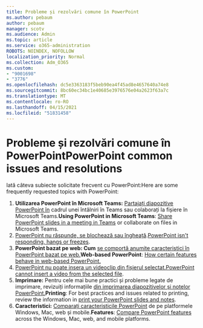 ```yaml
---
title: Probleme și rezolvări comune în PowerPoint
ms.author: pebaum
author: pebaum
manager: scotv
ms.audience: Admin
ms.topic: article
ms.service: o365-administration
ROBOTS: NOINDEX, NOFOLLOW
localization_priority: Normal
ms.collection: Adm_O365
ms.custom:
- "9001698"
- "3776"
ms.openlocfilehash: dc5e3363183f5beb90ea4f45ad8e4657640a74e8
ms.sourcegitcommit: 8bc60ec34bc1e40685e3976576e04a2623f63a7c
ms.translationtype: MT
ms.contentlocale: ro-RO
ms.lasthandoff: 04/15/2021
ms.locfileid: "51831458"
---
```

# <a name="powerpoint-common-issues-and-resolutions"></a><span data-ttu-id="ab8aa-102">Probleme și rezolvări comune în PowerPoint</span><span class="sxs-lookup"><span data-stu-id="ab8aa-102">PowerPoint common issues and resolutions</span></span>

<span data-ttu-id="ab8aa-103">Iată câteva subiecte solicitate frecvent cu PowerPoint:</span><span class="sxs-lookup"><span data-stu-id="ab8aa-103">Here are some frequently requested topics with PowerPoint:</span></span>

1. <span data-ttu-id="ab8aa-104">**Utilizarea PowerPoint în Microsoft Teams:** [Partajați diapozitive PowerPoint în](https://support.microsoft.com/office/share-content-in-a-meeting-in-teams-fcc2bf59-aecd-4481-8f99-ce55dd836ce8#ID0EABAAA=Desktop) cadrul unei întâlniri în Teams sau colaborați la fișiere în Microsoft Teams.</span><span class="sxs-lookup"><span data-stu-id="ab8aa-104">**Using PowerPoint in Microsoft Teams**: [Share PowerPoint slides in a meeting in Teams](https://support.microsoft.com/office/share-content-in-a-meeting-in-teams-fcc2bf59-aecd-4481-8f99-ce55dd836ce8#ID0EABAAA=Desktop) or collaborate on files in Microsoft Teams.</span></span>
1. <span data-ttu-id="ab8aa-105">[PowerPoint nu răspunde, se blochează sau îngheață](https://support.office.com/article/PowerPoint-isn-t-responding-hangs-or-freezes-652ede6e-e3d2-449a-a07f-8c800dfb948d).</span><span class="sxs-lookup"><span data-stu-id="ab8aa-105">[PowerPoint isn't responding, hangs or freezes](https://support.office.com/article/PowerPoint-isn-t-responding-hangs-or-freezes-652ede6e-e3d2-449a-a07f-8c800dfb948d).</span></span>
1. <span data-ttu-id="ab8aa-106">**PowerPoint bazat pe web: Cum** [se comportă anumite caracteristici în PowerPoint bazat pe web.](https://support.microsoft.com/office/how-certain-features-behave-in-web-based-powerpoint-a931f0c8-1305-4428-8f7c-9cfa00ef28c5)</span><span class="sxs-lookup"><span data-stu-id="ab8aa-106">**Web-based PowerPoint**: [How certain features behave in web-based PowerPoint.](https://support.microsoft.com/office/how-certain-features-behave-in-web-based-powerpoint-a931f0c8-1305-4428-8f7c-9cfa00ef28c5)</span></span>
1. <span data-ttu-id="ab8aa-107">[PowerPoint nu poate insera un videoclip din fișierul selectat.](https://support.office.com/article/PowerPoint-cannot-insert-a-video-from-the-selected-file-acd46430-9e0c-4dca-9484-19cf0afdde7c)</span><span class="sxs-lookup"><span data-stu-id="ab8aa-107">[PowerPoint cannot insert a video from the selected file](https://support.office.com/article/PowerPoint-cannot-insert-a-video-from-the-selected-file-acd46430-9e0c-4dca-9484-19cf0afdde7c).</span></span>
1. <span data-ttu-id="ab8aa-108">**Imprimare:** Pentru cele mai bune practici și probleme legate de imprimare, revizuiți informațiile [din imprimarea diapozitivelor și notelor PowerPoint.](https://support.office.com/article/Print-your-PowerPoint-slides-handouts-or-notes-194d4320-aa03-478b-9300-df25f0d15dc4)</span><span class="sxs-lookup"><span data-stu-id="ab8aa-108">**Printing**: For best practices and issues related to printing, review the information in [print your PowerPoint slides and notes](https://support.office.com/article/Print-your-PowerPoint-slides-handouts-or-notes-194d4320-aa03-478b-9300-df25f0d15dc4).</span></span> 
1. <span data-ttu-id="ab8aa-109">**Caracteristici:** [Comparați caracteristicile PowerPoint](https://support.office.com/article/Compare-PowerPoint-features-on-different-platforms-90986850-227c-4b25-938e-1c5838166b8b#bm11) de pe platformele Windows, Mac, web și mobile.</span><span class="sxs-lookup"><span data-stu-id="ab8aa-109">**Features**: [Compare PowerPoint features](https://support.office.com/article/Compare-PowerPoint-features-on-different-platforms-90986850-227c-4b25-938e-1c5838166b8b#bm11) across the Windows, Mac, web, and mobile platforms.</span></span>
